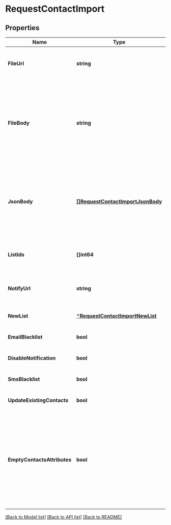 # RequestContactImport

## Properties
Name | Type | Description | Notes
------------ | ------------- | ------------- | -------------
**FileUrl** | **string** | Mandatory if fileBody or jsonBody is not defined. URL of the file to be imported (no local file). Possible file formats: .txt, .csv, .json | [optional] [default to null]
**FileBody** | **string** | Mandatory if fileUrl and jsonBody is not defined. CSV content to be imported. Use semicolon to separate multiple attributes. Maximum allowed file body size is 10MB . However we recommend a safe limit of around 8 MB to avoid the issues caused due to increase of file body size while parsing. Please use fileUrl instead to import bigger files. | [optional] [default to null]
**JsonBody** | [**[]RequestContactImportJsonBody**](RequestContactImportJsonBody.md) | **Mandatory if fileUrl and fileBody is not defined.** JSON content to be imported. **Maximum allowed json body size is 10MB** . However we recommend a safe limit of around 8 MB to avoid the issues caused due to increase of json body size while parsing. Please use fileUrl instead to import bigger files.  | [optional] [default to null]
**ListIds** | **[]int64** | Mandatory if newList is not defined. Ids of the lists in which the contacts shall be imported. For example, [2, 4, 7]. | [optional] [default to null]
**NotifyUrl** | **string** | URL that will be called once the import process is finished. For reference, https://help.brevo.com/hc/en-us/articles/360007666479 | [optional] [default to null]
**NewList** | [***RequestContactImportNewList**](RequestContactImportNewList.md) |  | [optional] [default to null]
**EmailBlacklist** | **bool** | To blacklist all the contacts for email | [optional] [default to null]
**DisableNotification** | **bool** | To disable email notification | [optional] [default to null]
**SmsBlacklist** | **bool** | To blacklist all the contacts for sms | [optional] [default to null]
**UpdateExistingContacts** | **bool** | To facilitate the choice to update the existing contacts | [optional] [default to null]
**EmptyContactsAttributes** | **bool** | To facilitate the choice to erase any attribute of the existing contacts with empty value. emptyContactsAttributes &#x3D; true means the empty fields in your import will erase any attribute that currently contain data in Brevo, &amp; emptyContactsAttributes &#x3D; false means the empty fields will not affect your existing data ( only available if &#x60;updateExistingContacts&#x60; set to true ) | [optional] [default to null]

[[Back to Model list]](../README.md#documentation-for-models) [[Back to API list]](../README.md#documentation-for-api-endpoints) [[Back to README]](../README.md)


